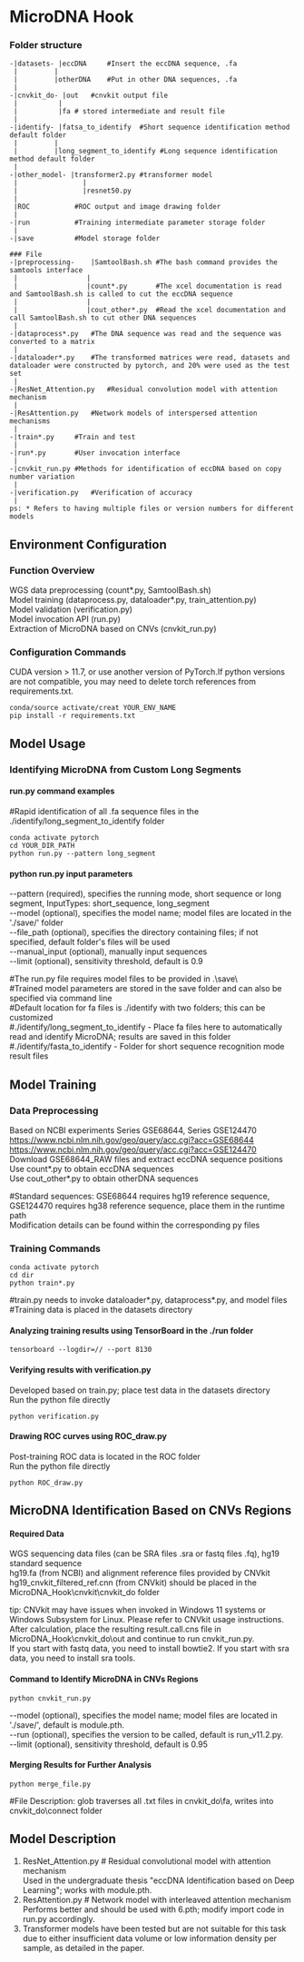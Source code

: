 # MicroDNA Hook

### Folder structure

``` 
-|datasets- |eccDNA	    #Insert the eccDNA sequence, .fa
 |		   |
 | 		   |otherDNA	#Put in other DNA sequences, .fa
 |
-|cnvkit_do- |out	#cnvkit output file
 |		    |
 | 		    |fa	# stored intermediate and result file 
 |
-|identify- |fatsa_to_identify	#Short sequence identification method default folder
 |		   |
 | 		   |long_segment_to_identify #Long sequence identification method default folder
 |
-|other_model- |transformer2.py #transformer model
 |		          |
 | 		          |resnet50.py
 |
 |ROC			#ROC output and image drawing folder
 |
-|run			#Training intermediate parameter storage folder
 |
-|save		    #Model storage folder

### File
-|preprocessing-	|SamtoolBash.sh	#The bash command provides the samtools interface
 |			       |
 |			       |count*.py		#The xcel documentation is read and SamtoolBash.sh is called to cut the eccDNA sequence
 |			       |
 |			       |cout_other*.py	#Read the xcel documentation and call SamtoolBash.sh to cut other DNA sequences
 |
-|dataprocess*.py	#The DNA sequence was read and the sequence was converted to a matrix
 |
-|dataloader*.py	#The transformed matrices were read, datasets and dataloader were constructed by pytorch, and 20% were used as the test set
 |
-|ResNet_Attention.py	#Residual convolution model with attention mechanism
 |
-|ResAttention.py	#Network models of interspersed attention mechanisms
 |
-|train*.py		#Train and test
 |
-|run*.py		#User invocation interface
 |
-|cnvkit_run.py	#Methods for identification of eccDNA based on copy number variation
 |
-|verification.py	#Verification of accuracy
 |
ps: * Refers to having multiple files or version numbers for different models
```
## Environment Configuration
### Function Overview
WGS data preprocessing (count*.py, SamtoolBash.sh)<br /> Model training (dataprocess.py, dataloader*.py, train_attention.py)<br /> Model validation (verification.py)<br /> Model invocation API (run.py)<br /> Extraction of MicroDNA based on CNVs (cnvkit_run.py)
### Configuration Commands
CUDA version > 11.7, or use another version of PyTorch.If python versions are not compatible, you may need to delete torch references from requirements.txt.<br />
``` 
conda/source activate/creat YOUR_ENV_NAME
pip install -r requirements.txt
``` 
## Model Usage
### Identifying MicroDNA from Custom Long Segments
#### run.py command examples
#Rapid identification of all .fa sequence files in the ./identify/long_segment_to_identify folder<br />
``` 
conda activate pytorch
cd YOUR_DIR_PATH
python run.py --pattern long_segment 
``` 
#### python run.py input parameters<br />
--pattern (required), specifies the running mode, short sequence or long segment, InputTypes: short_sequence, long_segment<br /> --model (optional), specifies the model name; model files are located in the './save/' folder<br /> --file_path (optional), specifies the directory containing files; if not specified, default folder's files will be used<br /> --manual_input (optional), manually input sequences<br /> --limit (optional), sensitivity threshold, default is 0.9<br />

#The run.py file requires model files to be provided in .\save\ <br />
#Trained model parameters are stored in the save folder and can also be specified via command line<br />
#Default location for fa files is ./identify with two folders; this can be customized<br />
#./identify/long_segment_to_identify - Place fa files here to automatically read and identify MicroDNA; results are saved in this folder<br />
#./identify/fasta_to_identify - Folder for short sequence recognition mode result files<br />

## Model Training
### Data Preprocessing
Based on NCBI experiments Series GSE68644, Series GSE124470<br /> https://www.ncbi.nlm.nih.gov/geo/query/acc.cgi?acc=GSE68644<br /> https://www.ncbi.nlm.nih.gov/geo/query/acc.cgi?acc=GSE124470<br /> Download GSE68644_RAW files and extract eccDNA sequence positions<br /> Use count*.py to obtain eccDNA sequences<br /> Use cout_other*.py to obtain otherDNA sequences<br />

#Standard sequences: GSE68644 requires hg19 reference sequence, GSE124470 requires hg38 reference sequence, place them in the runtime path<br />
Modification details can be found within the corresponding py files<br />

### Training Commands
``` 
conda activate pytorch
cd dir
python train*.py
``` 
#train.py needs to invoke dataloader*.py, dataprocess*.py, and model files<br />
#Training data is placed in the datasets directory<br />

#### Analyzing training results using TensorBoard in the ./run folder
``` 
tensorboard --logdir=// --port 8130
``` 

#### Verifying results with verification.py
Developed based on train.py; place test data in the datasets directory<br /> Run the python file directly<br />
``` 
python verification.py
``` 
#### Drawing ROC curves using ROC_draw.py
Post-training ROC data is located in the ROC folder<br /> Run the python file directly<br />
``` 
python ROC_draw.py
``` 
## MicroDNA Identification Based on CNVs Regions
#### Required Data
WGS sequencing data files (can be SRA files .sra or fastq files .fq), hg19 standard sequence<br /> hg19.fa (from NCBI) and alignment reference files provided by CNVkit<br /> hg19_cnvkit_filtered_ref.cnn (from CNVkit) should be placed in the MicroDNA_Hook\cnvkit\cnvkit_do folder<br />

tip: CNVkit may have issues when invoked in Windows 11 systems or Windows Subsystem for Linux. Please refer to CNVkit usage instructions. After calculation, place the resulting result.call.cns file in MicroDNA_Hook\cnvkit_do\out and continue to run cnvkit_run.py.<br />
If you start with fastq data, you need to install bowtie2. If you start with sra data, you need to install sra tools.<br />
#### Command to Identify MicroDNA in CNVs Regions
``` 
python cnvkit_run.py
``` 
--model (optional), specifies the model name; model files are located in './save/', default is module.pth.<br /> --run (optional), specifies the version to be called, default is run_v11.2.py.<br /> --limit (optional), sensitivity threshold, default is 0.95<br />

#### Merging Results for Further Analysis
``` 
python merge_file.py
``` 
#File Description: glob traverses all .txt files in cnvkit_do\fa, writes into cnvkit_do\connect folder<br />

## Model Description
1. ResNet_Attention.py # Residual convolutional model with attention mechanism<br /> Used in the undergraduate thesis "eccDNA Identification based on Deep Learning"; works with module.pth.<br />
2. ResAttention.py # Network model with interleaved attention mechanism<br /> Performs better and should be used with 6.pth; modify import code in run.py accordingly.<br />
3. Transformer models have been tested but are not suitable for this task due to either insufficient data volume or low information density per sample, as detailed in the paper.<br />
